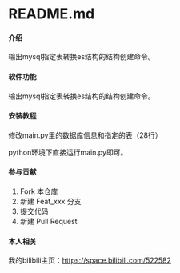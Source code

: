 # README.md

#### 介绍
输出mysql指定表转换es结构的结构创建命令。

#### 软件功能
输出mysql指定表转换es结构的结构创建命令。

#### 安装教程
修改main.py里的数据库信息和指定的表（28行）

python环境下直接运行main.py即可。

#### 参与贡献

1.  Fork 本仓库
2.  新建 Feat_xxx 分支
3.  提交代码
4.  新建 Pull Request

#### 本人相关

我的bilibili主页：https://space.bilibili.com/522582
